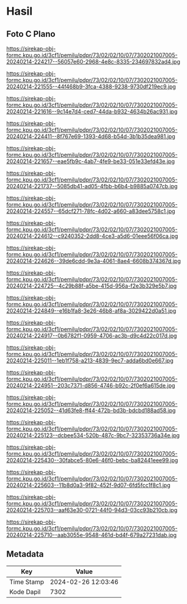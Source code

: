 # Hasil

## Foto C Plano

https://sirekap-obj-formc.kpu.go.id/3cf1/pemilu/pdpr/73/02/02/10/07/7302021007005-20240214-224217--56057e60-2968-4e8c-8335-234697832ad4.jpg

https://sirekap-obj-formc.kpu.go.id/3cf1/pemilu/pdpr/73/02/02/10/07/7302021007005-20240214-221555--44f468b9-3fca-4388-9238-9730df219ec9.jpg

https://sirekap-obj-formc.kpu.go.id/3cf1/pemilu/pdpr/73/02/02/10/07/7302021007005-20240214-221616--9c14e7d4-ced7-44da-b932-4634b26ac931.jpg

https://sirekap-obj-formc.kpu.go.id/3cf1/pemilu/pdpr/73/02/02/10/07/7302021007005-20240214-224411--8f767e69-1393-4d68-b54d-3b1b35dea981.jpg

https://sirekap-obj-formc.kpu.go.id/3cf1/pemilu/pdpr/73/02/02/10/07/7302021007005-20240214-221657--eae5fb9c-4ab7-4fe9-be33-051e33efd43e.jpg

https://sirekap-obj-formc.kpu.go.id/3cf1/pemilu/pdpr/73/02/02/10/07/7302021007005-20240214-221737--5085db41-ad05-4fbb-b6b4-b9885a0747cb.jpg

https://sirekap-obj-formc.kpu.go.id/3cf1/pemilu/pdpr/73/02/02/10/07/7302021007005-20240214-224557--65dcf271-78fc-4d02-a660-a83dee5758c1.jpg

https://sirekap-obj-formc.kpu.go.id/3cf1/pemilu/pdpr/73/02/02/10/07/7302021007005-20240214-224612--c9240352-2dd8-4ce3-a5d6-01eee56f06ca.jpg

https://sirekap-obj-formc.kpu.go.id/3cf1/pemilu/pdpr/73/02/02/10/07/7302021007005-20240214-224626--39de6cdd-9e3a-4061-8ae4-6608b374367d.jpg

https://sirekap-obj-formc.kpu.go.id/3cf1/pemilu/pdpr/73/02/02/10/07/7302021007005-20240214-224725--4c29b88f-a5be-415d-956a-f2e3b329e5b7.jpg

https://sirekap-obj-formc.kpu.go.id/3cf1/pemilu/pdpr/73/02/02/10/07/7302021007005-20240214-224849--e16b1fa8-3e26-46b8-af8a-3029422d0a51.jpg

https://sirekap-obj-formc.kpu.go.id/3cf1/pemilu/pdpr/73/02/02/10/07/7302021007005-20240214-224917--0b6782f1-0959-4706-ac3b-d9c4d22c017d.jpg

https://sirekap-obj-formc.kpu.go.id/3cf1/pemilu/pdpr/73/02/02/10/07/7302021007005-20240214-225011--1eb1f758-a213-4839-9ec7-adda6bd0e667.jpg

https://sirekap-obj-formc.kpu.go.id/3cf1/pemilu/pdpr/73/02/02/10/07/7302021007005-20240214-224951--203c7371-d856-4746-b92c-2f0ef6a615de.jpg

https://sirekap-obj-formc.kpu.go.id/3cf1/pemilu/pdpr/73/02/02/10/07/7302021007005-20240214-225052--41d63fe8-ff44-472b-bd3b-bdcbd188ad58.jpg

https://sirekap-obj-formc.kpu.go.id/3cf1/pemilu/pdpr/73/02/02/10/07/7302021007005-20240214-225123--dcbee534-520b-487c-9bc7-32353736a34e.jpg

https://sirekap-obj-formc.kpu.go.id/3cf1/pemilu/pdpr/73/02/02/10/07/7302021007005-20240214-225430--30fabce5-80e6-46f0-bebc-ba82441eee99.jpg

https://sirekap-obj-formc.kpu.go.id/3cf1/pemilu/pdpr/73/02/02/10/07/7302021007005-20240214-225603--11b8d0a3-9f82-452f-9d07-6fd5fcc1f8c1.jpg

https://sirekap-obj-formc.kpu.go.id/3cf1/pemilu/pdpr/73/02/02/10/07/7302021007005-20240214-225703--aaf63e30-0721-44f0-94d3-03cc93b210cb.jpg

https://sirekap-obj-formc.kpu.go.id/3cf1/pemilu/pdpr/73/02/02/10/07/7302021007005-20240214-225710--aab3055e-9548-461d-bd4f-679a27231dab.jpg


## Metadata

| Key        | Value               |
| ---------- | ------------------- |
| Time Stamp | 2024-02-26 12:03:46 |
| Kode Dapil | 7302                |



